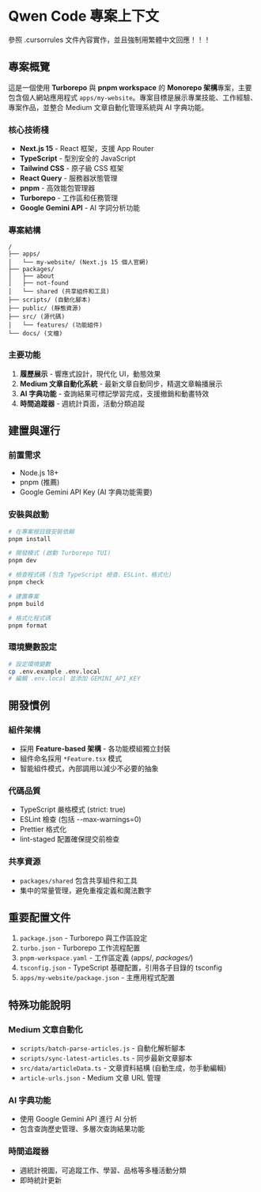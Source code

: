 # Qwen Code 專案上下文

參照 .cursorrules 文件內容實作，並且強制用繁體中文回應！！！

## 專案概覽

這是一個使用 **Turborepo** 與 **pnpm workspace** 的 **Monorepo 架構**專案，主要包含個人網站應用程式 `apps/my-website`。專案目標是展示專業技能、工作經驗、專案作品，並整合 Medium 文章自動化管理系統與 AI 字典功能。

### 核心技術棧

- **Next.js 15** - React 框架，支援 App Router
- **TypeScript** - 型別安全的 JavaScript
- **Tailwind CSS** - 原子級 CSS 框架
- **React Query** - 服務器狀態管理
- **pnpm** - 高效能包管理器
- **Turborepo** - 工作區和任務管理
- **Google Gemini API** - AI 字詞分析功能

### 專案結構

```
/
├── apps/
│   └── my-website/ (Next.js 15 個人官網)
├── packages/
│   ├── about
│   ├── not-found
│   └── shared (共享組件和工具)
├── scripts/ (自動化腳本)
├── public/ (靜態資源)
├── src/ (源代碼)
│   └── features/ (功能組件)
└── docs/ (文檔)
```

### 主要功能

1. **履歷展示** - 響應式設計，現代化 UI，動態效果
2. **Medium 文章自動化系統** - 最新文章自動同步，精選文章輪播展示
3. **AI 字典功能** - 查詢結果可標記學習完成，支援撤銷和動畫特效
4. **時間追蹤器** - 週統計頁面，活動分類追蹤

## 建置與運行

### 前置需求

- Node.js 18+
- pnpm (推薦)
- Google Gemini API Key (AI 字典功能需要)

### 安裝與啟動

```bash
# 在專案根目錄安裝依賴
pnpm install

# 開發模式 (啟動 Turborepo TUI)
pnpm dev

# 檢查程式碼 (包含 TypeScript 檢查、ESLint、格式化)
pnpm check

# 建置專案
pnpm build

# 格式化程式碼
pnpm format
```

### 環境變數設定

```bash
# 設定環境變數
cp .env.example .env.local
# 編輯 .env.local 並添加 GEMINI_API_KEY
```

## 開發慣例

### 組件架構

- 採用 **Feature-based 架構** - 各功能模組獨立封裝
- 組件命名採用 `*Feature.tsx` 模式
- 智能組件模式，內部調用以減少不必要的抽象

### 代碼品質

- TypeScript 嚴格模式 (strict: true)
- ESLint 檢查 (包括 --max-warnings=0)
- Prettier 格式化
- lint-staged 配置確保提交前檢查

### 共享資源

- `packages/shared` 包含共享組件和工具
- 集中的常量管理，避免重複定義和魔法數字

## 重要配置文件

1. `package.json` - Turborepo 與工作區設定
2. `turbo.json` - Turborepo 工作流程配置
3. `pnpm-workspace.yaml` - 工作區定義 (apps/_, packages/_)
4. `tsconfig.json` - TypeScript 基礎配置，引用各子目錄的 tsconfig
5. `apps/my-website/package.json` - 主應用程式配置

## 特殊功能說明

### Medium 文章自動化

- `scripts/batch-parse-articles.js` - 自動化解析腳本
- `scripts/sync-latest-articles.ts` - 同步最新文章腳本
- `src/data/articleData.ts` - 文章資料結構 (自動生成，勿手動編輯)
- `article-urls.json` - Medium 文章 URL 管理

### AI 字典功能

- 使用 Google Gemini API 進行 AI 分析
- 包含查詢歷史管理、多層次查詢結果功能

### 時間追蹤器

- 週統計視圖，可追蹤工作、學習、品格等多種活動分類
- 即時統計更新
